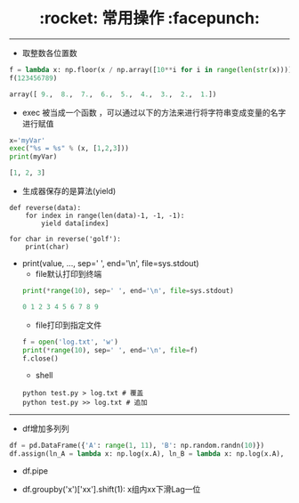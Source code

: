 <h1 align = "center">:rocket: 常用操作 :facepunch:</h1>

---
- 取整数各位置数
```python
f = lambda x: np.floor(x / np.array([10**i for i in range(len(str(x)))])) % 10
f(123456789)

array([ 9.,  8.,  7.,  6.,  5.,  4.,  3.,  2.,  1.])
```
- exec 被当成一个函数 ，可以通过以下的方法来进行将字符串变成变量的名字进行赋值
```python
x='myVar'
exec("%s = %s" % (x, [1,2,3]))
print(myVar)

[1, 2, 3]
```
- 生成器保存的是算法(yield)
```
def reverse(data):
    for index in range(len(data)-1, -1, -1):
        yield data[index]
        
for char in reverse('golf'):
    print(char)
```

- print(value, ..., sep=' ', end='\n', file=sys.stdout)
    - file默认打印到终端
    ```python
    print(*range(10), sep=' ', end='\n', file=sys.stdout)
    
    0 1 2 3 4 5 6 7 8 9
    ```
    - file打印到指定文件
    ```python
    f = open('log.txt', 'w')
    print(*range(10), sep=' ', end='\n', file=f)
    f.close()
    ```
    - shell
    ```
    python test.py > log.txt # 覆盖
    python test.py >> log.txt # 追加
    ```

---

- df增加多列列
```python
df = pd.DataFrame({'A': range(1, 11), 'B': np.random.randn(10)})
df.assign(ln_A = lambda x: np.log(x.A), ln_B = lambda x: np.log(x.A), ...)
```

- df.pipe

- df.groupby('x')['xx'].shift(1): x组内xx下滑Lag一位
